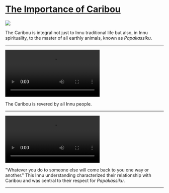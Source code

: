 # [The Importance of Caribou](http://artsmia.github.io/griot/#/stories/2184)

![](http://cdn.dx.artsmia.org/thumbs/tn_2014_TDX_MIAArtStories_235.jpg)

The Caribou is integral not just to Innu traditional life but also, in Innu spirituality, to the master of all earthly animals, known as *Papakassiku*.

---

<video src='http://cdn.dx.artsmia.org/videos/artstories/300_VJ00639000_141.mp4'></video>

The Caribou is revered by all Innu people.

---

<video src='http://cdn.dx.artsmia.org/videos/artstories/300_VJ00639000_020.mp4'></video>

"Whatever you do to someone else will come back to you one way or another." This Innu understanding characterized their relationship with Caribou and was central to their respect for *Papakassiku*.

---
